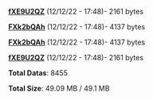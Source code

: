 [**fXE9U2QZ**](/data/fXE9U2QZ.txt) (12/12/22 - 17:48)- 2161 bytes

[**FXk2bQAh**](/data/FXk2bQAh.txt) (12/12/22 - 17:48)- 4137 bytes

[**FXk2bQAh**](/data/FXk2bQAh.txt) (12/12/22 - 17:48)- 4137 bytes

[**fXE9U2QZ**](/data/fXE9U2QZ.txt) (12/12/22 - 17:48)- 2161 bytes

**Total Datas**: 8455

**Total Size**: 49.09 MB / 49.1 MB